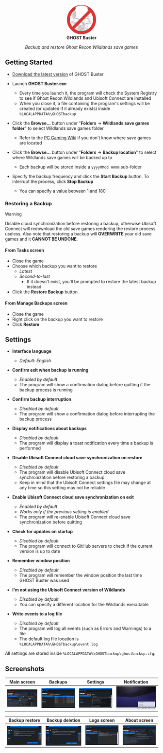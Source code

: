 <!-- markdownlint-disable-next-line MD041 -->
<div align="center">
  <img width="96" src="../docs/assets/img/favicon.png" alt="Logo">
</div>

<div align="center">
  <strong>GHOST Buster</strong>
</div>

<p align="center">
  <em>Backup and restore Ghost Recon Wildlands save games</em>
</p>

## Getting Started

- [Download the latest version](https://github.com/Strappazzon/GRW-GHOST-Buster/releases/latest) of GHOST Buster

- Launch **GHOST Buster.exe**
  - Every time you launch it, the program will check the System Registry to see if Ghost Recon Wildlands and Ubisoft Connect are installed
  - When you close it, a file containing the program's settings will be created (or updated if it already exists) inside `%LOCALAPPDATA%\GHOSTbackup`

- Click the **Browse...** button under "**Folders** -> **Wildlands save games folder**" to select Wildlands save games folder
  - Refer to the [PC Gaming Wiki](https://www.pcgamingwiki.com/wiki/Tom_Clancy%27s_Ghost_Recon_Wildlands#Save_game_data_location)
    if you don't know where save games are located

- Click the **Browse...** button under "**Folders** -> **Backup location**" to select where Wildlands save games will be backed up to
  - Each backup will be stored inside a `yyyyMMdd HHmm` sub-folder

- Specify the backup frequency and click the **Start Backup** button. To interrupt the process, click **Stop Backup**
  - You can specify a value between 1 and 180

### Restoring a Backup

> [!WARNING]
>
> Disable cloud synchronization before restoring a backup, otherwise Ubisoft Connect will redownload the old save games rendering the restore process useless.
> Also note that restoring a backup will **OVERWRITE** your old save games and it **CANNOT BE UNDONE**.

#### From Tasks screen

- Close the game
- Choose which backup you want to restore
  - *Latest*
  - *Second-to-last*
    - If it doesn't exist, you'll be prompted to restore the latest backup instead
- Click the **Restore Backup** button

#### From Manage Backups screen

- Close the game
- Right click on the backup you want to restore
- Click **Restore**

## Settings

- **Interface language**
  - *Default: English*

- **Confirm exit when backup is running**
  - *Enabled by default*
  - The program will show a confirmation dialog before quitting if the backup process is running

- **Confirm backup interruption**
  - *Disabled by default*
  - The program will show a confirmation dialog before interrupting the backup process

- **Display notifications about backups**
  - *Disabled by default*
  - The program will display a toast notification every time a backup is performed

- **Disable Ubisoft Connect cloud save synchronization on restore**
  - *Disabled by default*
  - The program will disable Ubisoft Connect cloud save synchronization before restoring a backup
  - Keep in mind that the Ubisoft Connect settings file may change at any time so this setting may not be reliable

- **Enable Ubisoft Connect cloud save synchronization on exit**
  - *Enabled by default*
  - *Works only if the previous setting is enabled*
  - The program will re-enable Ubisoft Connect cloud save synchronization before quitting

- **Check for updates on startup**
  - *Disabled by default*
  - The program will connect to GitHub servers to check if the current version is up to date

- **Remember window position**
  - *Disabled by default*
  - The program will remember the window position the last time GHOST Buster was used

- **I'm not using the Ubisoft Connect version of Wildlands**
  - *Disabled by default*
  - You can specify a different location for the Wildlands executable

- **Write events to a log file**
  - *Disabled by default*
  - The program will log all events (such as Errors and Warnings) to a file
  - The default log file location is `%LOCALAPPDATA%\GHOSTbackup\event.log`

All settings are stored inside `%LOCALAPPDATA%\GHOSTbackup\ghostbackup.cfg`.

## Screenshots

| Main screen                                                       | Backups                                                             | Settings                                                              | Notification                                                              |
|:-----------------------------------------------------------------:|:-------------------------------------------------------------------:|:---------------------------------------------------------------------:|:-------------------------------------------------------------------------:|
| ![Main Screen](../docs/assets/img/screenshot/screenshot_main.png) | ![Main Screen](../docs/assets/img/screenshot/screenshot_manage.png) | ![Main Screen](../docs/assets/img/screenshot/screenshot_settings.png) | ![Main Screen](../docs/assets/img/screenshot/screenshot_notification.png) |

| Backup restore                                                                 | Backup deletion                                                                | Logs screen                                                       | About screen                                                        |
|:------------------------------------------------------------------------------:|:------------------------------------------------------------------------------:|:-----------------------------------------------------------------:|:-------------------------------------------------------------------:|
| ![Backup restore prompt](../docs/assets/img/screenshot/screenshot_restore.png) | ![Backup deletion prompt](../docs/assets/img/screenshot/screenshot_delete.png) | ![Logs screen](../docs/assets/img/screenshot/screenshot_logs.png) | ![About screen](../docs/assets/img/screenshot/screenshot_about.png) |
